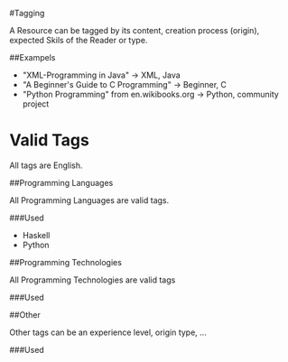 #Tagging

A Resource can be tagged by its content, creation process (origin), expected Skils of the Reader or type.

##Exampels
* "XML-Programming in Java" -> XML, Java
* "A Beginner's Guide to C Programming" -> Beginner, C
* "Python Programming" from en.wikibooks.org -> Python, community project

# Valid Tags

All tags are English.

##Programming Languages

All Programming Languages are valid tags.

###Used
* Haskell
* Python

##Programming Technologies

All Programming Technologies are valid tags

###Used

##Other

Other tags can be an experience level, origin type, ...

###Used

